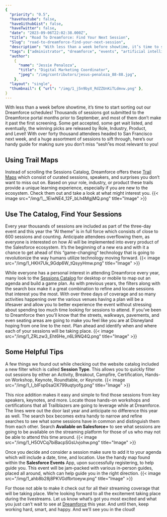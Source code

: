 ```yaml
---
{
  "priority": "0.5",
  "haveYoutube": false,
  "haveGithubGist": false,
  "haveTwitter": false,
  "date": "2023-09-06T22:02:38.000Z",
  "title": "Road To Dreamforce: Find Your Next Session",
  "Slug": "road-to-dreamforce-find-your-next-session",
  "description": "With less than a week before showtime, it’s time to start sorting out our Dreamforce schedules!.",
  "tags": ["administrator", "dreamforce", "events", "artificial intelligence"],
  "author":
    {
      "name": "Jessie Penaloza",
      "title": "Digital Marketing Coordinator",
      "jpeg": "/img/contributors/jesus-penaloza_88-88.jpg",
    },
  "layout": "single",
  "thumbnail": { "url": "/img/1_j5n9byX_RdZZUnKiTLdmvw.png" },
}
---
```


With less than a week before showtime, it’s time to start sorting out our Dreamforce schedules!
Thousands of sessions got submitted to the Dreamforce portal months prior to September, and most of them don’t make it past the first screening. Some get accepted, some get wait listed, and eventually, the winning picks are released by Role, Industry, Product, and Level!
With over forty thousand attendees headed to San Francisco next week, and a huge assortment of sessions to sift through, here’s our handy guide for making sure you don’t miss “sesh”es most relevant to you!

## Using Trail Maps

Instead of scrolling the Sessions Catalog, Dreamforce offers these [Trail Maps](https://www.salesforce.com/dreamforce/trail-maps/) which consist of curated sessions, speakers, and surprises you don’t want to miss out on. Based on your role, industry, or product these trails provide a unique learning experience, especially if you are new to the ecosystem.
Check them out and take a look at what might interest you.
{{< image src="/img/1__1EiwNE4_12F_bLh4MgjMQ.png" title="Image" >}}

## Use The Catalog, Find Your Sessions

Every year thousands of sessions are included as part of the three-day event and this year the “AI theme” is in full force which consists of close to 600 sessions and counting. Anticipate attendees overflowing them, as everyone is interested on how AI will be implemented into every product of the Salesforce ecosystem. It’s the beginning of a new era and with it a chance to get ahead of this “game-changing” technology that is going to revolutionize the way humans utilize technology moving forward.
{{< image src="/img/1_HKH7Uk_9Gdp6W_tQsyyHmw.png" title="Image" >}}

While everyone has a personal interest in attending Dreamforce every year, many look to the [Sessions Catalog](https://reg.salesforce.com/flow/plus/df23/sessioncatalog/page/catalog) for desktop or mobile to map out an agenda and build a game plan.
As with previous years, the filters along with the search box make it a great combination to refine and locate sessions that interest you the most. With over three days of coverage and so many activities happening over the various venues having a plan will be a lifesaver and allow you to better experience the event without stressing about spending too much time looking for sessions to attend.
If you’ve been to Dreamforce then you’ll know that the streets, walkways, pavements, and even seating areas are going to make you feel like you are at Disneyland hoping from one line to the next. Plan ahead and identify when and where each of your sessions will be taking place.
{{< image src="/img/1_ZRLzw3_Eht6He_n6L9NQ4Q.png" title="Image" >}}

## Some Helpful Tips

A few things we found out while checking out the website catalog included a new filter which is called <strong>Session Type</strong>. This allows you to quickly filter out sessions by either an Activity, Breakout, Campfire, Certification, Hands-on Workshop, Keynote, Roundtable, or Keynote.
{{< image src="/img/1_I_bIFsp0saOX799uqtyofg.png" title="Image" >}}

This nice addition makes it easy and simple to find those sessions from key speakers, keynotes, and more. Locate those hands-on workshops and certifications that all Trailblazers are going to leverage while at Dreamforce. The lines were out the door last year and anticipate no difference this year as well.
The search box becomes extra handy to narrow and refine searches to see what some sessions have in common and distinguish them from each other. Search <strong>Available on Salesforce+</strong> to see what sessions are going to be available on the streaming platform for those of us who may not be able to attend this time around.
{{< image src="/img/1_H5OVCq7biBacpSGsUvjohw.png" title="Image" >}}

Once you decide and consider a session make sure to add it to your agenda which will include a date, time, and location. Use the handy map found within the <strong>Salesforce Events</strong> App, upon successfully registering, to help guide you.
This event will be jam-packed with various in-person guides, placed all around, which can help guide you in the right direction.
{{< image src="/img/1_ahb8b28j8PKVGdfbrtoeyw.png" title="Image" >}}

For those not able to make it check out [](https://www.salesforce.com/plus) for all their streaming coverage that will be taking place. We’re looking forward to all the excitement taking place during the livestreams.
Let us know what’s got you most excited and what you just can’t wait to see at [Dreamforce](http://www.dreamforce.com) this year. And until then, keep working hard, smart, and happy. And we’ll see you in the cloud!
